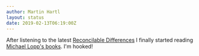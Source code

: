 ```yaml
---
author: Martin Hartl
layout: status
date: 2019-02-13T06:19:00Z
---
```

After listening to the latest [Reconcilable Differences](https://www.relay.fm/rd) I finally started reading [Michael Lopp's books](http://randsinrepose.com/books/). I'm hooked!